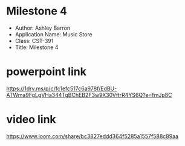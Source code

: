 # Milestone 4
- Author: Ashley Barron
- Application Name: Music Store
- Class: CST-391
- Title: Milestone 4

# powerpoint link
https://1drv.ms/p/c/fc1efc517c6a978f/EdBU-ATWma9FgLgVHa344TgBChEB2F3w9X30VftrR4YS6Q?e=fmJp8C

# video link
https://www.loom.com/share/bc3827eddd364f5285a1557f588c89aa
